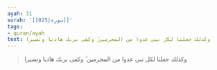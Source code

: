 ```yaml
---
ayah: 31
surah: '[[025|سورة]]'
tags:
- quran/ayah
text: وكذلك جعلنا لكل نبي عدوا من المجرمين ۗ وكفى بربك هاديا ونصيرا
---
```

> وكذلك جعلنا لكل نبي عدوا من المجرمين ۗ وكفى بربك هاديا ونصيرا
